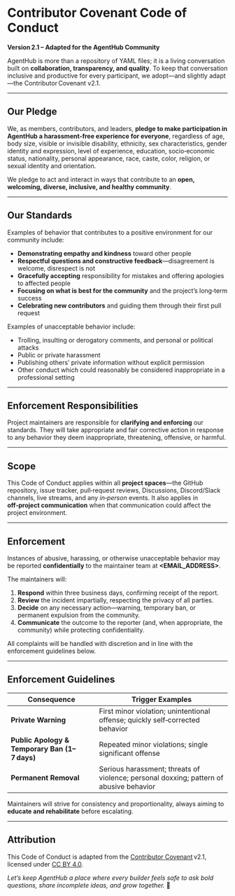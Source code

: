 # Contributor Covenant Code of Conduct
**Version 2.1 – Adapted for the AgentHub Community**

AgentHub is more than a repository of YAML files; it is a living conversation built on **collaboration, transparency, and quality**. To keep that conversation inclusive and productive for every participant, we adopt—and slightly adapt—the Contributor Covenant v2.1.

---

## Our Pledge

We, as members, contributors, and leaders, **pledge to make participation in AgentHub a harassment‑free experience for everyone**, regardless of age, body size, visible or invisible disability, ethnicity, sex characteristics, gender identity and expression, level of experience, education, socio‑economic status, nationality, personal appearance, race, caste, color, religion, or sexual identity and orientation.

We pledge to act and interact in ways that contribute to an **open, welcoming, diverse, inclusive, and healthy community**.

---

## Our Standards

Examples of behavior that contributes to a positive environment for our community include:

* **Demonstrating empathy and kindness** toward other people
* **Respectful questions and constructive feedback**—disagreement is welcome, disrespect is not
* **Gracefully accepting** responsibility for mistakes and offering apologies to affected people
* **Focusing on what is best for the community** and the project’s long‑term success
* **Celebrating new contributors** and guiding them through their first pull request

Examples of unacceptable behavior include:

* Trolling, insulting or derogatory comments, and personal or political attacks
* Public or private harassment
* Publishing others’ private information without explicit permission
* Other conduct which could reasonably be considered inappropriate in a professional setting

---

## Enforcement Responsibilities

Project maintainers are responsible for **clarifying and enforcing** our standards. They will take appropriate and fair corrective action in response to any behavior they deem inappropriate, threatening, offensive, or harmful.

---

## Scope

This Code of Conduct applies within all **project spaces**—the GitHub repository, issue tracker, pull‑request reviews, Discussions, Discord/Slack channels, live streams, and any *in‑person* events. It also applies in **off‑project communication** when that communication could affect the project environment.

---

## Enforcement

Instances of abusive, harassing, or otherwise unacceptable behavior may be reported **confidentially** to the maintainer team at **<EMAIL_ADDRESS>**.

The maintainers will:

1. **Respond** within three business days, confirming receipt of the report.
2. **Review** the incident impartially, respecting the privacy of all parties.
3. **Decide** on any necessary action—warning, temporary ban, or permanent expulsion from the community.
4. **Communicate** the outcome to the reporter (and, when appropriate, the community) while protecting confidentiality.

All complaints will be handled with discretion and in line with the enforcement guidelines below.

---

## Enforcement Guidelines

| Consequence | Trigger Examples |
|-------------|------------------|
| **Private Warning** | First minor violation; unintentional offense; quickly self‑corrected behavior |
| **Public Apology & Temporary Ban (1–7 days)** | Repeated minor violations; single significant offense |
| **Permanent Removal** | Serious harassment; threats of violence; personal doxxing; pattern of abusive behavior |

Maintainers will strive for consistency and proportionality, always aiming to **educate and rehabilitate** before escalating.

---

## Attribution

This Code of Conduct is adapted from the [Contributor Covenant](https://www.contributor-covenant.org) v2.1, licensed under [CC BY 4.0](https://creativecommons.org/licenses/by/4.0/).

*Let’s keep AgentHub a place where every builder feels safe to ask bold questions, share incomplete ideas, and grow together.* 🌱
